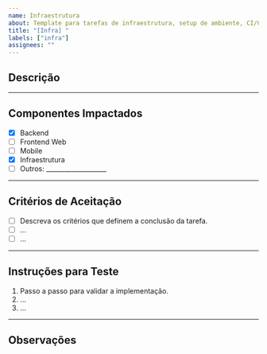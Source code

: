 ```yaml
---
name: Infraestrutura
about: Template para tarefas de infraestrutura, setup de ambiente, CI/CD, etc.
title: "[Infra] "
labels: ["infra"]
assignees: ""
---
```


## Descrição

<!-- Explique de forma clara e objetiva o que deve ser implementado. -->

---

## Componentes Impactados

- [x] Backend
- [ ] Frontend Web
- [ ] Mobile
- [x] Infraestrutura
- [ ] Outros: ___________________

---

## Critérios de Aceitação

- [ ] Descreva os critérios que definem a conclusão da tarefa.
- [ ] ...
- [ ] ...

---

## Instruções para Teste

1. Passo a passo para validar a implementação.
2. ...
3. ...

---

## Observações

<!-- Informações adicionais, dependências, links, etc. -->
